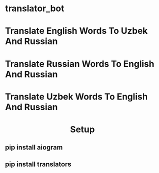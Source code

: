 # translator_bot
# Translate English Words To Uzbek And Russian
# Translate Russian Words To English And Russian
# Translate Uzbek Words To English And Russian
 
 <h1 style='text-align:center'>Setup</h1>

<h2>pip install aiogram</h2>
<h2>pip install translators</h2>
